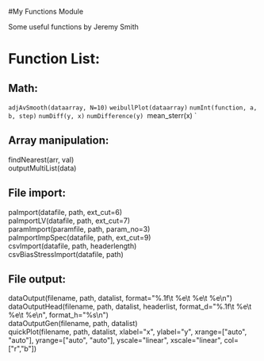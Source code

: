 #My Functions Module

Some useful functions by Jeremy Smith

Function List:
==============

Math:
-----
`adjAvSmooth(dataarray, N=10)`
`weibullPlot(dataarray)`
`numInt(function, a, b, step)`
`numDiff(y, x)`
`numDifference(y)
`mean_sterr(x)  `

Array manipulation:
-------------------
findNearest(arr, val)  
outputMultiList(data)  

File import:
------------
paImport(datafile, path, ext_cut=6)  
paImportLV(datafile, path, ext_cut=7)  
paramImport(paramfile, path, param_no=3)  
paImportImpSpec(datafile, path, ext_cut=9)  
csvImport(datafile, path, headerlength)  
csvBiasStressImport(datafile, path)  

File output:
------------
dataOutput(filename, path, datalist, format="%.1f\t %e\t %e\t %e\n")  
dataOutputHead(filename, path, datalist, headerlist, format_d="%.1f\t %e\t %e\t %e\n", format_h="%s\n")  
dataOutputGen(filename, path, datalist)  
quickPlot(filename, path, datalist, xlabel="x", ylabel="y", xrange=["auto", "auto"], yrange=["auto", "auto"], yscale="linear", xscale="linear", col=["r","b"])  

